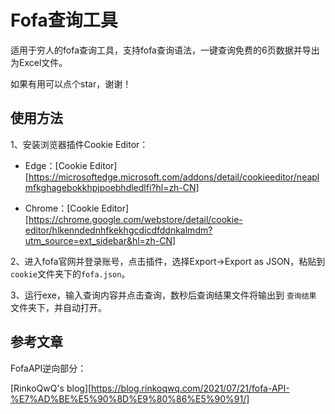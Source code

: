 # Fofa查询工具

适用于穷人的fofa查询工具，支持fofa查询语法，一键查询免费的6页数据并导出为Excel文件。

如果有用可以点个star，谢谢！


## 使用方法

1、安装浏览器插件Cookie Editor：

- Edge：[Cookie Editor][https://microsoftedge.microsoft.com/addons/detail/cookieeditor/neaplmfkghagebokkhpjpoebhdledlfi?hl=zh-CN]

- Chrome：[Cookie Editor][https://chrome.google.com/webstore/detail/cookie-editor/hlkenndednhfkekhgcdicdfddnkalmdm?utm_source=ext_sidebar&hl=zh-CN]

2、进入fofa官网并登录账号，点击插件，选择Export->Export as JSON，粘贴到`cookie`文件夹下的`fofa.json`。

3、运行exe，输入查询内容并点击查询，数秒后查询结果文件将输出到 `查询结果 `文件夹下，并自动打开。

## 参考文章

FofaAPI逆向部分：

[RinkoQwQ's blog][https://blog.rinkoqwq.com/2021/07/21/fofa-API-%E7%AD%BE%E5%90%8D%E9%80%86%E5%90%91/]
